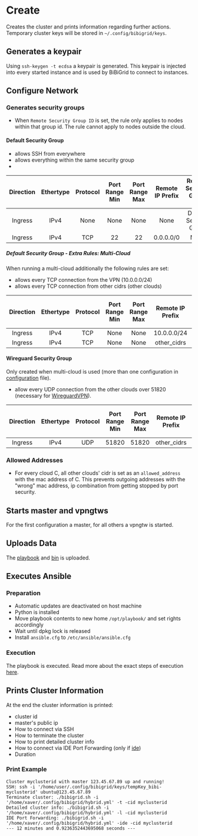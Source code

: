 # Create

Creates the cluster and prints information regarding further actions.
Temporary cluster keys will be stored in `~/.config/bibigrid/keys`.

## Generates a keypair
Using `ssh-keygen -t ecdsa` a keypair is generated.
This keypair is injected into every started instance and is used by BiBiGrid to connect to instances.


## Configure Network
### Generates security groups
- When `Remote Security Group ID` is set, the rule only applies to nodes within that group id. 
The rule cannot apply to nodes outside the cloud.
#### Default Security Group
- allows SSH from everywhere
- allows everything within the same security group
- 
| Direction | Ethertype | Protocol | Port Range Min | Port Range Max | Remote IP Prefix | Remote Security Group ID |
|:---------:|:---------:|:--------:|:--------------:|:--------------:|:----------------:|:------------------------:|
|  Ingress  |   IPv4    |   None   |      None      |      None      |       None       |  Default Security Group  |
|  Ingress  |   IPv4    |   TCP    |       22       |       22       |    0.0.0.0/0     |           None           |


##### Default Security Group - Extra Rules: Multi-Cloud
When running a multi-cloud additionally the following rules are set:
- allows every TCP connection from the VPN (10.0.0.0/24)
- allows every TCP connection from other cidrs (other clouds)

| Direction | Ethertype | Protocol | Port Range Min | Port Range Max | Remote IP Prefix | Remote Security Group ID |
|:---------:|:---------:|:--------:|:--------------:|:--------------:|:----------------:|:------------------------:|
|  Ingress  |   IPv4    |   TCP    |      None      |      None      |   10.0.0.0/24    |           None           |
|  Ingress  |   IPv4    |   TCP    |      None      |      None      |   other_cidrs    |           None           |

#### Wireguard Security Group
Only created when multi-cloud is used (more than one configuration in [configuration](configuration.md) file).
- allow every UDP connection from the other clouds over 51820 (necessary for [WireguardVPN](../software/wireguard.md)).

| Direction | Ethertype | Protocol | Port Range Min | Port Range Max | Remote IP Prefix | Remote Security Group ID |
|:---------:|:---------:|:--------:|:--------------:|:--------------:|:----------------:|:------------------------:|
|  Ingress  |   IPv4    |   UDP    |     51820      |     51820      |   other_cidrs    |           None           |

### Allowed Addresses
- For every cloud C, all other clouds' cidr is set as an `allowed_address` with the mac address of C.
This prevents outgoing addresses with the "wrong" mac address, ip combination from getting stopped by port security.

## Starts master and vpngtws

For the first configuration a master, for all others a vpngtw is started.

## Uploads Data

The [playbook](../../../resources/playbook) and [bin](../../../resources/bin) is uploaded.

## Executes Ansible

### Preparation
- Automatic updates are deactivated on host machine
- Python is installed
- Move playbook contents to new home `/opt/playbook/` and set rights accordingly
- Wait until dpkg lock is released
- Install `ansible.cfg` to `/etc/ansible/ansible.cfg`

### Execution

The playbook is executed. Read more about the exact steps of execution [here](bibigrid_ansible_playbook.md).

## Prints Cluster Information

At the end the cluster information is printed:
- cluster id
- master's public ip
- How to connect via SSH
- How to terminate the cluster
- How to print detailed cluster info
- How to connect via IDE Port Forwarding (only if [ide](configuration.md#ide-optional))
- Duration

### Print Example
```
Cluster myclusterid with master 123.45.67.89 up and running!
SSH: ssh -i '/home/user/.config/bibigrid/keys/tempKey_bibi-myclusterid' ubuntu@123.45.67.89
Terminate cluster: ./bibigrid.sh -i '/home/xaver/.config/bibigrid/hybrid.yml' -t -cid myclusterid
Detailed cluster info: ./bibigrid.sh -i '/home/xaver/.config/bibigrid/hybrid.yml' -l -cid myclusterid
IDE Port Forwarding: ./bibigrid.sh -i '/home/xaver/.config/bibigrid/hybrid.yml' -ide -cid myclusterid
--- 12 minutes and 0.9236352443695068 seconds ---
```
